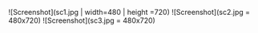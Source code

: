 ![Screenshot](sc1.jpg | width=480 | height =720)
![Screenshot](sc2.jpg = 480x720)
![Screenshot](sc3.jpg = 480x720)
